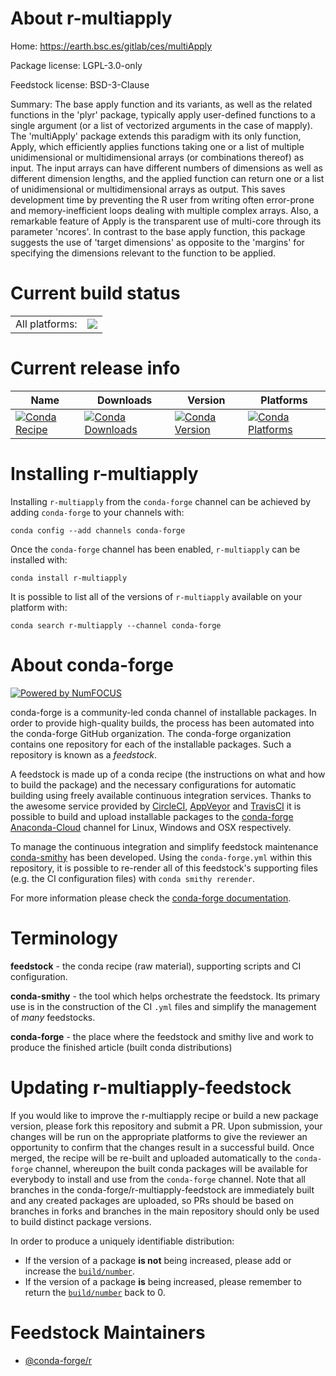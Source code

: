 About r-multiapply
==================

Home: https://earth.bsc.es/gitlab/ces/multiApply

Package license: LGPL-3.0-only

Feedstock license: BSD-3-Clause

Summary: The base apply function and its variants, as well as the related functions in the 'plyr' package, typically apply user-defined functions to a single argument (or a list of vectorized arguments in the case of mapply). The 'multiApply' package extends this paradigm with its only function, Apply, which efficiently applies functions taking one or a list of multiple unidimensional or multidimensional arrays (or combinations thereof) as input. The input arrays can have different numbers of dimensions as well as different dimension lengths, and the applied function can return one or a list of unidimensional or multidimensional arrays as output. This saves development time by preventing the R user from writing often error-prone and memory-inefficient loops dealing with multiple complex arrays. Also, a remarkable feature of Apply is the transparent use of multi-core through its parameter 'ncores'. In contrast to the base apply function, this package suggests the use of 'target dimensions' as opposite to the 'margins' for specifying the dimensions relevant to the function to be applied.



Current build status
====================


<table><tr><td>All platforms:</td>
    <td>
      <a href="https://dev.azure.com/conda-forge/feedstock-builds/_build/latest?definitionId=10497&branchName=master">
        <img src="https://dev.azure.com/conda-forge/feedstock-builds/_apis/build/status/r-multiapply-feedstock?branchName=master">
      </a>
    </td>
  </tr>
</table>

Current release info
====================

| Name | Downloads | Version | Platforms |
| --- | --- | --- | --- |
| [![Conda Recipe](https://img.shields.io/badge/recipe-r--multiapply-green.svg)](https://anaconda.org/conda-forge/r-multiapply) | [![Conda Downloads](https://img.shields.io/conda/dn/conda-forge/r-multiapply.svg)](https://anaconda.org/conda-forge/r-multiapply) | [![Conda Version](https://img.shields.io/conda/vn/conda-forge/r-multiapply.svg)](https://anaconda.org/conda-forge/r-multiapply) | [![Conda Platforms](https://img.shields.io/conda/pn/conda-forge/r-multiapply.svg)](https://anaconda.org/conda-forge/r-multiapply) |

Installing r-multiapply
=======================

Installing `r-multiapply` from the `conda-forge` channel can be achieved by adding `conda-forge` to your channels with:

```
conda config --add channels conda-forge
```

Once the `conda-forge` channel has been enabled, `r-multiapply` can be installed with:

```
conda install r-multiapply
```

It is possible to list all of the versions of `r-multiapply` available on your platform with:

```
conda search r-multiapply --channel conda-forge
```


About conda-forge
=================

[![Powered by NumFOCUS](https://img.shields.io/badge/powered%20by-NumFOCUS-orange.svg?style=flat&colorA=E1523D&colorB=007D8A)](http://numfocus.org)

conda-forge is a community-led conda channel of installable packages.
In order to provide high-quality builds, the process has been automated into the
conda-forge GitHub organization. The conda-forge organization contains one repository
for each of the installable packages. Such a repository is known as a *feedstock*.

A feedstock is made up of a conda recipe (the instructions on what and how to build
the package) and the necessary configurations for automatic building using freely
available continuous integration services. Thanks to the awesome service provided by
[CircleCI](https://circleci.com/), [AppVeyor](https://www.appveyor.com/)
and [TravisCI](https://travis-ci.com/) it is possible to build and upload installable
packages to the [conda-forge](https://anaconda.org/conda-forge)
[Anaconda-Cloud](https://anaconda.org/) channel for Linux, Windows and OSX respectively.

To manage the continuous integration and simplify feedstock maintenance
[conda-smithy](https://github.com/conda-forge/conda-smithy) has been developed.
Using the ``conda-forge.yml`` within this repository, it is possible to re-render all of
this feedstock's supporting files (e.g. the CI configuration files) with ``conda smithy rerender``.

For more information please check the [conda-forge documentation](https://conda-forge.org/docs/).

Terminology
===========

**feedstock** - the conda recipe (raw material), supporting scripts and CI configuration.

**conda-smithy** - the tool which helps orchestrate the feedstock.
                   Its primary use is in the construction of the CI ``.yml`` files
                   and simplify the management of *many* feedstocks.

**conda-forge** - the place where the feedstock and smithy live and work to
                  produce the finished article (built conda distributions)


Updating r-multiapply-feedstock
===============================

If you would like to improve the r-multiapply recipe or build a new
package version, please fork this repository and submit a PR. Upon submission,
your changes will be run on the appropriate platforms to give the reviewer an
opportunity to confirm that the changes result in a successful build. Once
merged, the recipe will be re-built and uploaded automatically to the
`conda-forge` channel, whereupon the built conda packages will be available for
everybody to install and use from the `conda-forge` channel.
Note that all branches in the conda-forge/r-multiapply-feedstock are
immediately built and any created packages are uploaded, so PRs should be based
on branches in forks and branches in the main repository should only be used to
build distinct package versions.

In order to produce a uniquely identifiable distribution:
 * If the version of a package **is not** being increased, please add or increase
   the [``build/number``](https://conda.io/docs/user-guide/tasks/build-packages/define-metadata.html#build-number-and-string).
 * If the version of a package **is** being increased, please remember to return
   the [``build/number``](https://conda.io/docs/user-guide/tasks/build-packages/define-metadata.html#build-number-and-string)
   back to 0.

Feedstock Maintainers
=====================

* [@conda-forge/r](https://github.com/conda-forge/r/)

